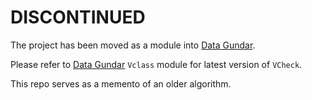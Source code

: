 # **DISCONTINUED** 

The project has been moved as a module into [Data Gundar](https://github.com/Rayhanga/).

Please refer to [Data Gundar](https://github.com/Rayhanga/) `Vclass` module for latest version of `VCheck`.

This repo serves as a memento of an older algorithm.
